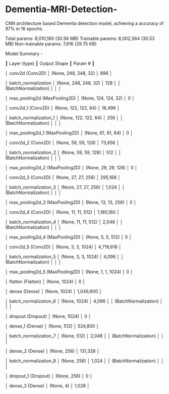 # Dementia-MRI-Detection-
CNN architecture based Dementia detection model, achieving a accuracy of 97% in 16 epochs.

 Total params: 8,010,180 (30.56 MB)
 Trainable params: 8,002,564 (30.53 MB)
 Non-trainable params: 7,616 (29.75 KB)




Model Summary -



┃ Layer (type)                    ┃ Output Shape           ┃       Param # ┃

│ conv2d (Conv2D)                 │ (None, 248, 248, 32)   │           896 │

│ batch_normalization             │ (None, 248, 248, 32)   │           128 │
│ (BatchNormalization)            │                        │               │

│ max_pooling2d (MaxPooling2D)    │ (None, 124, 124, 32)   │             0 │

│ conv2d_1 (Conv2D)               │ (None, 122, 122, 64)   │        18,496 │

│ batch_normalization_1           │ (None, 122, 122, 64)   │           256 │
│ (BatchNormalization)            │                        │               │

│ max_pooling2d_1 (MaxPooling2D)  │ (None, 61, 61, 64)     │             0 │

│ conv2d_2 (Conv2D)               │ (None, 59, 59, 128)    │        73,856 │

│ batch_normalization_2           │ (None, 59, 59, 128)    │           512 │
│ (BatchNormalization)            │                        │               │

│ max_pooling2d_2 (MaxPooling2D)  │ (None, 29, 29, 128)    │             0 │

│ conv2d_3 (Conv2D)               │ (None, 27, 27, 256)    │       295,168 │

│ batch_normalization_3           │ (None, 27, 27, 256)    │         1,024 │
│ (BatchNormalization)            │                        │               │

│ max_pooling2d_3 (MaxPooling2D)  │ (None, 13, 13, 256)    │             0 │

│ conv2d_4 (Conv2D)               │ (None, 11, 11, 512)    │     1,180,160 │

│ batch_normalization_4           │ (None, 11, 11, 512)    │         2,048 │
│ (BatchNormalization)            │                        │               │

│ max_pooling2d_4 (MaxPooling2D)  │ (None, 5, 5, 512)      │             0 │

│ conv2d_5 (Conv2D)               │ (None, 3, 3, 1024)     │     4,719,616 │

│ batch_normalization_5           │ (None, 3, 3, 1024)     │         4,096 │
│ (BatchNormalization)            │                        │               │

│ max_pooling2d_5 (MaxPooling2D)  │ (None, 1, 1, 1024)     │             0 │

│ flatten (Flatten)               │ (None, 1024)           │             0 │

│ dense (Dense)                   │ (None, 1024)           │     1,049,600 │

│ batch_normalization_6           │ (None, 1024)           │         4,096 │
│ (BatchNormalization)            │                        │               │

│ dropout (Dropout)               │ (None, 1024)           │             0 │

│ dense_1 (Dense)                 │ (None, 512)            │       524,800 │

│ batch_normalization_7           │ (None, 512)            │         2,048 │
│ (BatchNormalization)            │                        │               │

│ dense_2 (Dense)                 │ (None, 256)            │       131,328 │

│ batch_normalization_8           │ (None, 256)            │         1,024 │
│ (BatchNormalization)            │                        │               │

│ dropout_1 (Dropout)             │ (None, 256)            │             0 │

│ dense_3 (Dense)                 │ (None, 4)              │         1,028 │

